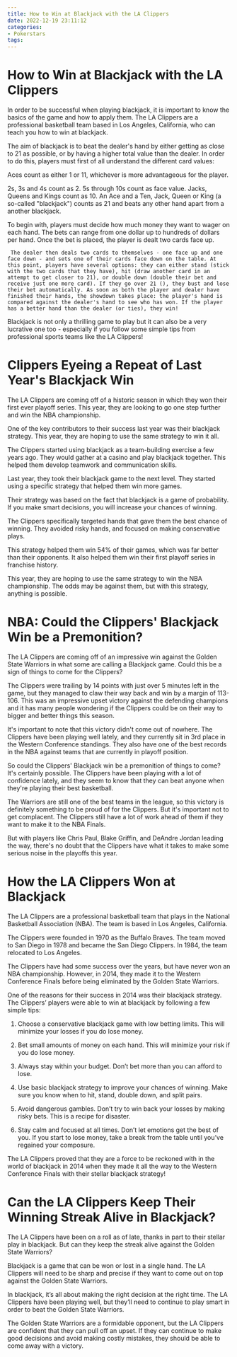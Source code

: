 ```yaml
---
title: How to Win at Blackjack with the LA Clippers
date: 2022-12-19 23:11:12
categories:
- Pokerstars
tags:
---
```



#  How to Win at Blackjack with the LA Clippers

In order to be successful when playing blackjack, it is important to know the basics of the game and how to apply them. The LA Clippers are a professional basketball team based in Los Angeles, California, who can teach you how to win at blackjack.

The aim of blackjack is to beat the dealer's hand by either getting as close to 21 as possible, or by having a higher total value than the dealer. In order to do this, players must first of all understand the different card values:

Aces count as either 1 or 11, whichever is more advantageous for the player.

2s, 3s and 4s count as 2.
5s through 10s count as face value.
Jacks, Queens and Kings count as 10.
An Ace and a Ten, Jack, Queen or King (a so-called "blackjack") counts as 21 and beats any other hand apart from a another blackjack.

To begin with, players must decide how much money they want to wager on each hand. The bets can range from one dollar up to hundreds of dollars per hand. Once the bet is placed, the player is dealt two cards face up. 

     The dealer then deals two cards to themselves - one face up and one face down - and sets one of their cards face down on the table. At this point, players have several options: they can either stand (stick with the two cards that they have), hit (draw another card in an attempt to get closer to 21), or double down (double their bet and receive just one more card). If they go over 21 (), they bust and lose their bet automatically. As soon as both the player and dealer have finished their hands, the showdown takes place: the player's hand is compared against the dealer's hand to see who has won. If the player has a better hand than the dealer (or ties), they win!

 Blackjack is not only a thrilling game to play but it can also be a very lucrative one too - especially if you follow some simple tips from professional sports teams like the LA Clippers!

#  Clippers Eyeing a Repeat of Last Year's Blackjack Win

The LA Clippers are coming off of a historic season in which they won their first ever playoff series. This year, they are looking to go one step further and win the NBA championship.

One of the key contributors to their success last year was their blackjack strategy. This year, they are hoping to use the same strategy to win it all.

The Clippers started using blackjack as a team-building exercise a few years ago. They would gather at a casino and play blackjack together. This helped them develop teamwork and communication skills.

Last year, they took their blackjack game to the next level. They started using a specific strategy that helped them win more games.

Their strategy was based on the fact that blackjack is a game of probability. If you make smart decisions, you will increase your chances of winning.

The Clippers specifically targeted hands that gave them the best chance of winning. They avoided risky hands, and focused on making conservative plays.

This strategy helped them win 54% of their games, which was far better than their opponents. It also helped them win their first playoff series in franchise history.

This year, they are hoping to use the same strategy to win the NBA championship. The odds may be against them, but with this strategy, anything is possible.

#  NBA: Could the Clippers' Blackjack Win be a Premonition?

The LA Clippers are coming off of an impressive win against the Golden State Warriors in what some are calling a Blackjack game. Could this be a sign of things to come for the Clippers?

The Clippers were trailing by 14 points with just over 5 minutes left in the game, but they managed to claw their way back and win by a margin of 113-106. This was an impressive upset victory against the defending champions and it has many people wondering if the Clippers could be on their way to bigger and better things this season.

It's important to note that this victory didn't come out of nowhere. The Clippers have been playing well lately, and they currently sit in 3rd place in the Western Conference standings. They also have one of the best records in the NBA against teams that are currently in playoff position.

So could the Clippers' Blackjack win be a premonition of things to come? It's certainly possible. The Clippers have been playing with a lot of confidence lately, and they seem to know that they can beat anyone when they're playing their best basketball.

The Warriors are still one of the best teams in the league, so this victory is definitely something to be proud of for the Clippers. But it's important not to get complacent. The Clippers still have a lot of work ahead of them if they want to make it to the NBA Finals.

But with players like Chris Paul, Blake Griffin, and DeAndre Jordan leading the way, there's no doubt that the Clippers have what it takes to make some serious noise in the playoffs this year.

#  How the LA Clippers Won at Blackjack 

The LA Clippers are a professional basketball team that plays in the National Basketball Association (NBA). The team is based in Los Angeles, California.

The Clippers were founded in 1970 as the Buffalo Braves. The team moved to San Diego in 1978 and became the San Diego Clippers. In 1984, the team relocated to Los Angeles.

The Clippers have had some success over the years, but have never won an NBA championship. However, in 2014, they made it to the Western Conference Finals before being eliminated by the Golden State Warriors.

One of the reasons for their success in 2014 was their blackjack strategy. The Clippers’ players were able to win at blackjack by following a few simple tips:

1) Choose a conservative blackjack game with low betting limits. This will minimize your losses if you do lose money.

2) Bet small amounts of money on each hand. This will minimize your risk if you do lose money.

3) Always stay within your budget. Don’t bet more than you can afford to lose.

4) Use basic blackjack strategy to improve your chances of winning. Make sure you know when to hit, stand, double down, and split pairs.

5) Avoid dangerous gambles. Don’t try to win back your losses by making risky bets. This is a recipe for disaster.

6) Stay calm and focused at all times. Don’t let emotions get the best of you. If you start to lose money, take a break from the table until you’ve regained your composure.


The LA Clippers proved that they are a force to be reckoned with in the world of blackjack in 2014 when they made it all the way to the Western Conference Finals with their stellar blackjack strategy!

#  Can the LA Clippers Keep Their Winning Streak Alive in Blackjack?

The LA Clippers have been on a roll as of late, thanks in part to their stellar play in blackjack. But can they keep the streak alive against the Golden State Warriors?

Blackjack is a game that can be won or lost in a single hand. The LA Clippers will need to be sharp and precise if they want to come out on top against the Golden State Warriors.

In blackjack, it’s all about making the right decision at the right time. The LA Clippers have been playing well, but they’ll need to continue to play smart in order to beat the Golden State Warriors.

The Golden State Warriors are a formidable opponent, but the LA Clippers are confident that they can pull off an upset. If they can continue to make good decisions and avoid making costly mistakes, they should be able to come away with a victory.